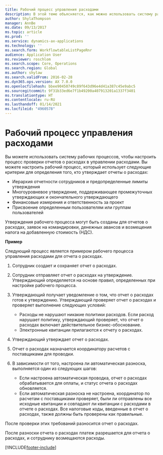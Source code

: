 ```yaml
---
title: Рабочий процесс управления расходами
description: В этой теме объясняется, как можно использовать систему рабочих процессов в Microsoft Dynamics 365 Finance, чтобы настроить процесс проверки отчетов о расходах в управлении расходами.
author: ShylaThompson
manager: AnnBe
ms.date: 09/13/2017
ms.topic: article
ms.prod: ''
ms.service: dynamics-ax-applications
ms.technology: ''
ms.search.form: WorkflowtableListPageRnr
audience: Application User
ms.reviewer: roschlom
ms.search.scope: Core, Operations
ms.search.region: Global
ms.author: shylaw
ms.search.validFrom: 2016-02-28
ms.dyn365.ops.version: AX 7.0.0
ms.openlocfilehash: bbee90450749c89f643d96e4d41a387c45e9abc5
ms.sourcegitcommit: 9f31b33ed6e7f1b49200a407913201a1337f3401
ms.translationtype: HT
ms.contentlocale: ru-RU
ms.lasthandoff: 01/14/2021
ms.locfileid: "4960578"
---
```

# <a name="expense-management-workflow"></a>Рабочий процесс управления расходами

Вы можете использовать систему рабочих процессов, чтобы настроить процесс проверки отчетов о расходах в управлении расходами. Вы можете настроить рабочий процесс, который использует следующие критерии для определения того, кто утверждает отчеты о расходах:

- Иерархия отчетности сотрудников и предопределенные лимиты утверждения
- Многоуровневое утверждение, поддерживающее промежуточных утверждающих и окончательного утверждающего
- Финансовые измерения и ответственность за проект
- Присвоение определенным пользователям или группам пользователей

Утверждения рабочего процесса могут быть созданы для отчетов о расходах, заявок на командировки, денежных авансов и возмещения налога на добавленную стоимость (НДС).

**Пример**

Следующий процесс является примером рабочего процесса управления расходами для отчета о расходах.

1. Сотрудник создает и сохраняет отчет о расходах.
2. Сотрудник отправляет отчет о расходах на утверждение. Утверждающий определяется на основе правил, определенных при настройке рабочего процесса.
3. Утверждающий получает уведомление о том, что отчет о расходах готов к утверждению. Утверждающий проверяет отчет о расходах и проверяет выполнение следующих условий:

    - Расходы не нарушают никакие политики расходов. Если расход нарушает политику, утверждающий проверяет, что отчет о расходах включает действительное бизнес-обоснование.
    - Электронные квитанции прилагаются к отчету о расходах.

4. Утверждающий утверждает отчет о расходах.
5. Отчет о расходах назначается координатору расчетов с поставщиками для проводки.
6. В зависимости от того, настроена ли автоматическая разноска, выполняется один из следующих шагов:

    - Если настроена автоматическая проводка, отчет о расходах обрабатывается для оплаты, и статус отчета о расходах обновляется.
    - Если автоматическая разноска не настроена, координатор по расчетам с поставщиками проверяет, были ли отправлены все исходные квитанции и совпадают ли квитанции с расходами в отчете о расходах. Все налоговые коды, введенные в отчет о расходах, также должны быть проверены как правильные.

После проверки этих требований разносится отчет о расходах.

После разноски отчета о расходах платеж разрешается для отчета о расходах, и сотруднику возмещаются расходы.


[!INCLUDE[footer-include](../includes/footer-banner.md)]